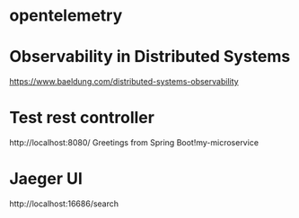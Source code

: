 # opentelemetry


# Observability in Distributed Systems
https://www.baeldung.com/distributed-systems-observability


# Test rest controller
http://localhost:8080/
Greetings from Spring Boot!my-microservice


# Jaeger UI
http://localhost:16686/search